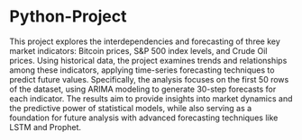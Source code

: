 # Python-Project
This project explores the interdependencies and forecasting of three key market indicators: Bitcoin prices, S&P 500 index levels, and Crude Oil prices. Using historical data, the project examines trends and relationships among these indicators, applying time-series forecasting techniques to predict future values. Specifically, the analysis focuses on the first 50 rows of the dataset, using ARIMA modeling to generate 30-step forecasts for each indicator. The results aim to provide insights into market dynamics and the predictive power of statistical models, while also serving as a foundation for future analysis with advanced forecasting techniques like LSTM and Prophet.
